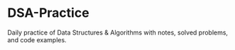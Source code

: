 # DSA-Practice
Daily practice of Data Structures &amp; Algorithms with notes, solved problems, and code examples.

